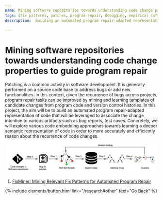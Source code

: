 ```yaml
---
name: Mining software repositories towards understanding code change properties to guide program repair
tags: [fix patterns, patches, program repair, debugging, empirical software engineering]
description:  Building an automated program repair-adapted representation of code that will be leveraged to associate the change intention to various artifacts such as bug reports, test cases.

---
```


# Mining software repositories towards understanding code change properties to guide program repair

Patching is a common activity in software development. It is generally performed on a source code base to address bugs or add new functionalities. In this context, given the recurrence of bugs across projects, program repair tasks can be improved by mining and learning templates of candidate changes from program code and version control histories. In this project, the aim will be to build an automated program repair-adapted representation of code that will be leveraged to associate the change intention to various artifacts such as bug reports, test cases. Concretely, we will explore various code embedding approaches towards learning a deeper semantic representation of code in order to more accurately and efficiently reason about the recurrence of code changes.


![preview](/img/fixminer.png)
1. [FixMiner: Mining Relevant Fix Patterns for Automated Program Repair](https://anilkoyuncu.github.io/papers/EMSE2020.pdf)


<p class="text-center">
{% include elements/button.html link="/research#other" text="Go Back" %}
</p>